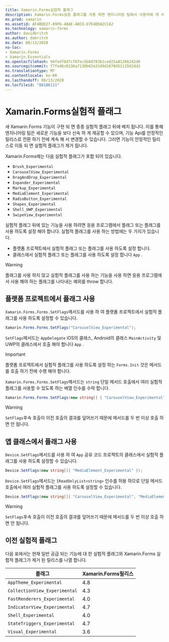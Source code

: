 ```yaml
---
title: Xamarin.Forms실험적 플래그
description: Xamarin.Forms실험 플래그를 사용 하면 엔지니어링 팀에서 사용자에 게 새 기능을 보다 신속 하 게 제공할 수 있으며, 기능 Api를 안정적인 릴리스로 전환 하기 전에 변경할 수 있습니다.
ms.prod: xamarin
ms.assetid: AF4BDD27-89F6-48AE-A8CD-D7E4DDA2CCA2
ms.technology: xamarin-forms
author: davidbritch
ms.author: dabritch
ms.date: 08/13/2020
no-loc:
- Xamarin.Forms
- Xamarin.Essentials
ms.openlocfilehash: 94fed78d7cf67ec5b6d783b1ced25a81266242d6
ms.sourcegitcommit: f7fe46c0236a7130b63a33d9d1670d5111582dd2
ms.translationtype: MT
ms.contentlocale: ko-KR
ms.lasthandoff: 08/13/2020
ms.locfileid: "88186111"
---
```

# <a name="no-locxamarinforms-experimental-flags"></a>Xamarin.Forms실험적 플래그

새 Xamarin.Forms 기능이 구현 되 면 종종 실험적 플래그 뒤에 배치 됩니다. 이를 통해 엔지니어링 팀은 새로운 기능을 보다 신속 하 게 제공할 수 있으며, 기능 Api를 안정적인 릴리스로 전환 하기 전에 계속 해 서 변경할 수 있습니다. 그러면 기능이 안정적인 릴리스로 이동 되 면 실험적 플래그가 제거 됩니다.

Xamarin.Forms에는 다음 실험적 플래그가 포함 되어 있습니다.

- `Brush_Experimental`
- `CarouselView_Experimental`
- `DragAndDrop_Experimental`
- `Expander_Experimental`
- `Markup_Experimental`
- `MediaElement_Experimental`
- `RadioButton_Experimental`
- `Shapes_Experimental`
- `Shell_UWP_Experimental`
- `SwipeView_Experimental`

실험적 플래그 뒤에 있는 기능을 사용 하려면 응용 프로그램에서 플래그 또는 플래그를 사용 하도록 설정 해야 합니다. 실험적 플래그를 사용 하는 방법에는 두 가지가 있습니다.

- 플랫폼 프로젝트에서 실험적 플래그 또는 플래그를 사용 하도록 설정 합니다.
- 클래스에서 실험적 플래그 또는 플래그를 사용 하도록 설정 합니다 `App` .

> [!WARNING]
> 플래그를 사용 하지 않고 실험적 플래그를 사용 하는 기능을 사용 하면 응용 프로그램에서 사용 해야 하는 플래그를 나타내는 예외를 throw 합니다.

## <a name="enable-flags-in-platform-projects"></a>플랫폼 프로젝트에서 플래그 사용

`Xamarin.Forms.Forms.SetFlags`메서드를 사용 하 여 플랫폼 프로젝트에서 실험적 플래그를 사용 하도록 설정할 수 있습니다.

```csharp
Xamarin.Forms.Forms.SetFlags("CarouselView_Experimental");
```

`SetFlags`메서드는 `AppDelegate` iOS의 클래스, Android의 클래스 `MainActivity` 및 UWP의 클래스에서 호출 해야 합니다 `App` .

> [!IMPORTANT]
> 플랫폼 프로젝트에서 실험적 플래그를 사용 하도록 설정 하는 `Forms.Init` 것은 메서드를 호출 하기 전에 수행 해야 합니다.

`Xamarin.Forms.Forms.SetFlags`메서드는 `string` 단일 메서드 호출에서 여러 실험적 플래그를 사용할 수 있도록 하는 배열 인수를 수락 합니다.

```csharp
Xamarin.Forms.Forms.SetFlags(new string[] { "CarouselView_Experimental", "MediaElement_Experimental", "SwipeView_Experimental" });
```

> [!WARNING]
> `SetFlags`후속 호출이 이전 호출의 결과를 덮어쓰기 때문에 메서드를 두 번 이상 호출 하면 안 됩니다.

## <a name="enable-flags-in-your-app-class"></a>앱 클래스에서 플래그 사용

`Device.SetFlags`메서드를 사용 하 여 `App` 공유 코드 프로젝트의 클래스에서 실험적 플래그를 사용 하도록 설정할 수 있습니다.

```csharp
Device.SetFlags(new string[]{ "MediaElement_Experimental" });
```

`Device.SetFlags`메서드는 `IReadOnlyList<string>` 인수를 허용 하므로 단일 메서드 호출에서 여러 실험적 플래그를 사용 하도록 설정할 수 있습니다.

```csharp
Device.SetFlags(new string[]{ "CarouselView_Experimental", "MediaElement_Experimental", "SwipeView_Experimental" });
```

> [!WARNING]
> `SetFlags`후속 호출이 이전 호출의 결과를 덮어쓰기 때문에 메서드를 두 번 이상 호출 하면 안 됩니다.

## <a name="old-experimental-flags"></a>이전 실험적 플래그

다음 표에서는 현재 일반 공급 되는 기능에 대 한 실험적 플래그와 Xamarin.Forms 실험적 플래그가 제거 된 릴리스를 나열 합니다.

| 플래그 | Xamarin.Forms릴리스 |
| ---- | --------------------- |
| `AppTheme_Experimental` | 4.8 |
| `CollectionView_Experimental` | 4.3 |
| `FastRenderers_Experimental` | 4.0 |
| `IndicatorView_Experimental` | 4.7 |
| `Shell_Experimental` | 4.0  |
| `StateTriggers_Experimental` | 4.7 |
| `Visual_Experimental` | 3.6 |
